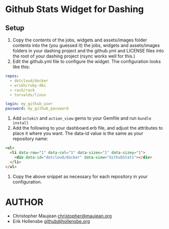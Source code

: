 # Github Stats Widget for Dashing

## Setup

1. Copy the contents of the jobs, widgets and assets/images folder contents into the (you guessed it)
   the jobs, widgets and assets/images folders in your dashing project and
   the github.yml and LICENSE files into the root of your dashing project
   (rsync works well for this.)
1. Edit the github.yml file to configure the widget. The configuration looks like this:
```yaml
repos: 
  - dotcloud/docker
  - erikh/ruby-dbi
  - rack/rack
  - torvalds/linux

login: my_github_user
password: my_github_password
```
1. Add `octokit` and `action_view` gems to your Gemfile and run `bundle install`
1. Add the following to your dashboard.erb file, and adjust the attributes to
   place it where you want. The data-id value is the same as your repository name:
```html
<ul>
  <li data-row="1" data-col="1" data-sizex="1" data-sizey="1">
    <div data-id="dotcloud/docker" data-view="GithubStats"></div>
  </li>
</ul>
```
1. Copy the above snippet as necessary for each repository in your configuration.

# AUTHOR

* Christopher Maujean <christopher@maujean.org>
* Erik Hollensbe <github@hollensbe.org>

